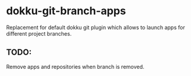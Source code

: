 dokku-git-branch-apps
=====================

Replacement for default dokku git plugin which allows to launch apps for different project branches.

TODO:
-----

Remove apps and repositories when branch is removed.
